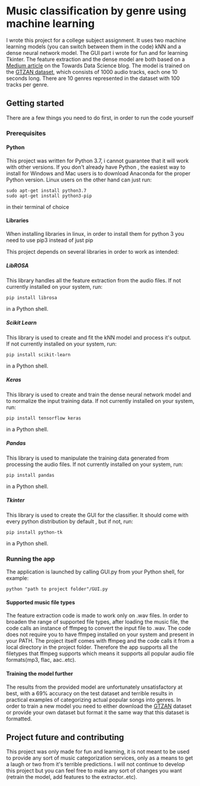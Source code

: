 # Music classification by genre using machine learning 

I wrote this project for a college subject assignment. It uses two machine learning models (you can switch between them in the code)
kNN and a dense neural network model. The GUI part i wrote for fun and for learning Tkinter. The feature extraction and the dense model 
are both based on a [Medium article](https://towardsdatascience.com/extract-features-of-music-75a3f9bc265d) on the Towards Data Science 
blog. The model is trained on the [GTZAN dataset](http://marsyas.info/downloads/datasets.html), which consists of 1000 audio tracks, 
each one 10 seconds long. There are 10 genres represented in the dataset with 100 tracks per genre. 

## Getting started 

There are a few things you need to do first, in order to run the code yourself

### Prerequisites

#### Python 

This project was written for Python 3.7, i cannot guarantee that it will work with other versions.
If you don't already have Python , the easiest way to install for Windows and Mac users
is to download Anaconda for the proper Python version. Linux users on the other hand can just run:

```
sudo apt-get install python3.7
sudo apt-get install python3-pip
``` 
in their terminal of choice

#### Libraries

When installing libraries in linux, in order to install them for python 3 
you need to use pip3 instead of just pip

This project depends on several libraries in order to work as intended:


##### LibROSA 

This library handles all the feature extraction from the audio files. 
If not currently installed on your system, run:

```
pip install librosa
``` 

in a Python shell.

##### Scikit Learn

This library is used to create and fit the kNN model and process it's output.
If not currently installed on your system, run:

```
pip install scikit-learn
```

in a Python shell.

##### Keras

This library is used to create and train the dense neural network model and to
normalize the input training data. 
If not currently installed on your system, run:

```
pip install tensorflow keras
```

in a Python shell.

##### Pandas

This library is used to manipulate the training data generated from processing
the audio files.
If not currently installed on your system, run:

```
pip install pandas
```

in a Python shell.

##### Tkinter

This library is used to create the GUI for the classifier.
It should come with every python distribution by default , 
but if not, run:

```
pip install python-tk
```

in a Python shell.


### Running the app

The application is launched by calling GUI.py from your
Python shell, for example:

```
python "path to project folder"/GUI.py
```

#### Supported music file types

The feature extraction code is made to work only on .wav files.
In order to broaden the range of supported file types, after 
loading the music file, the code calls an instance of ffmpeg
to convert the input file to .wav. The code does not require
you to have ffmpeg installed on your system and present in
your PATH. The project itself comes with ffmpeg and the code
calls it from a local directory in the project folder.
Therefore the app supports all the filetypes that ffmpeg supports
which means it supports all popular audio file formats(mp3, flac, aac..etc).

#### Training the model further

The results from the provided model are unfortunately unsatisfactory at best, with 
a 69% accuracy on the test dataset and terrible results in practical examples of 
categorizing actual popular songs into genres. In order to train a new model you 
need to either download the [GTZAN](http://marsyas.info/downloads/datasets.html) dataset or provide 
your own dataset but format it the same way that this dataset is formatted.

## Project future and contributing

This project was only made for fun and learning, it is not meant to be used to provide
any sort of music categorization services, only as a means to get a laugh or two from 
it's terrible predictions. I will not continue to develop this project but you can feel
free to make any sort of changes you want (retrain the model, add features to the extractor..etc).